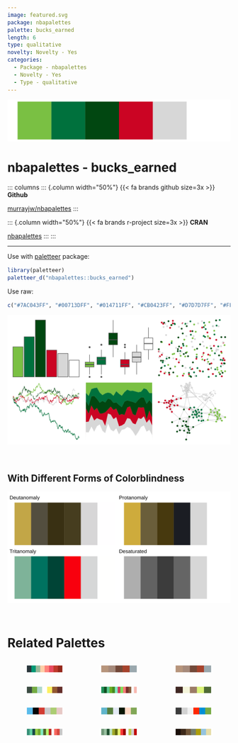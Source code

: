 ```yaml
---
image: featured.svg
package: nbapalettes
palette: bucks_earned
length: 6
type: qualitative
novelty: Novelty - Yes
categories:
  - Package - nbapalettes
  - Novelty - Yes
  - Type - qualitative
---
```


![](featured.svg)

# nbapalettes - bucks_earned 

::: columns
::: {.column width="50%"}
{{< fa brands github size=3x >}}
**Github**

[murrayjw/nbapalettes](https://github.com/murrayjw/nbapalettes)
:::

::: {.column width="50%"}
{{< fa brands r-project size=3x >}}
**CRAN**

[nbapalettes](https://CRAN.R-project.org/package=nbapalettes)
:::
:::

<hr> 

Use with [paletteer](https://emilhvitfeldt.github.io/paletteer/) package:

```r
library(paletteer)
paletteer_d("nbapalettes::bucks_earned")
```

Use raw:

```r
c("#7AC043FF", "#00713DFF", "#014711FF", "#CB0423FF", "#D7D7D7FF", "#FFFFFFFF")
``` 

![](examples.png) 

  <br>
  
  ## With Different Forms of Colorblindness
  
  ![](colorblind.svg) 

<br>

# Related Palettes

<div class="list" style="display: grid; grid-template-columns: auto auto auto;"> <figure class="figure">
<a href="../../awtools/a_palette/"> <img src="../../awtools/a_palette/featured.svg" style="width: 100%;" class="figure-img"></a>
</figure> <figure class="figure">
<a href="../../ButterflyColors/hamadryas_feronia/"> <img src="../../ButterflyColors/hamadryas_feronia/featured.svg" style="width: 100%;" class="figure-img"></a>
</figure> <figure class="figure">
<a href="../../ButterflyColors/hamadryas_feronia/"> <img src="../../ButterflyColors/hamadryas_feronia/featured.svg" style="width: 100%;" class="figure-img"></a>
</figure> <figure class="figure">
<a href="../../futurevisions/earth/"> <img src="../../futurevisions/earth/featured.svg" style="width: 100%;" class="figure-img"></a>
</figure> <figure class="figure">
<a href="../../palettetown/ivysaur/"> <img src="../../palettetown/ivysaur/featured.svg" style="width: 100%;" class="figure-img"></a>
</figure> <figure class="figure">
<a href="../../colRoz/p_mitchelli/"> <img src="../../colRoz/p_mitchelli/featured.svg" style="width: 100%;" class="figure-img"></a>
</figure> <figure class="figure">
<a href="../../ggsci/signature_substitutions_cosmic/"> <img src="../../ggsci/signature_substitutions_cosmic/featured.svg" style="width: 100%;" class="figure-img"></a>
</figure> <figure class="figure">
<a href="../../tayloRswift/taylorSwift/"> <img src="../../tayloRswift/taylorSwift/featured.svg" style="width: 100%;" class="figure-img"></a>
</figure> <figure class="figure">
<a href="../../ggthemes/fivethirtyeight/"> <img src="../../ggthemes/fivethirtyeight/featured.svg" style="width: 100%;" class="figure-img"></a>
</figure> <figure class="figure">
<a href="../../palettetown/bulbasaur/"> <img src="../../palettetown/bulbasaur/featured.svg" style="width: 100%;" class="figure-img"></a>
</figure> <figure class="figure">
<a href="../../palettetown/machop/"> <img src="../../palettetown/machop/featured.svg" style="width: 100%;" class="figure-img"></a>
</figure> <figure class="figure">
<a href="../../yarrr/ohbrother/"> <img src="../../yarrr/ohbrother/featured.svg" style="width: 100%;" class="figure-img"></a>
</figure> 
</div>
